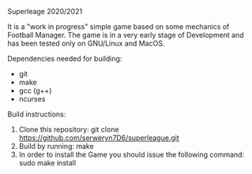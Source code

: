 Superleage 2020/2021

It is a "work in progress" simple game based on some mechanics of Football Manager.
The game is in a very early stage of Development and has been tested only on GNU/Linux and MacOS.

Dependencies needed for building:
+ git
+ make
+ gcc (g++)
+ ncurses

Build instructions:
1. Clone this repository: git clone https://github.com/serweryn7D6/superleague.git
2. Build by running: make
3. In order to install the Game you should issue the following command: sudo make install
